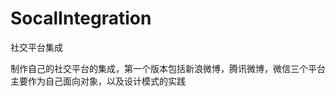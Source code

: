 SocalIntegration
================

社交平台集成

制作自己的社交平台的集成，第一个版本包括新浪微博，腾讯微博，微信三个平台
主要作为自己面向对象，以及设计模式的实践
